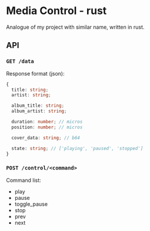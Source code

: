 # Media Control - rust

Analogue of my project with similar name, written in rust.

## API

### `GET /data`

Response format (json):

```ts
{
  title: string;
  artist: string;

  album_title: string;
  album_artist: string;

  duration: number; // micros
  position: number; // micros

  cover_data: string; // b64

  state: string; // ['playing', 'paused', 'stopped']
}
```

### `POST /control/<command>`

Command list:
- play
- pause
- toggle_pause
- stop
- prev
- next
